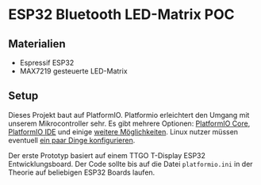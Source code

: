 # ESP32 Bluetooth LED-Matrix POC

## Materialien

- Espressif ESP32
- MAX7219 gesteuerte LED-Matrix

## Setup

Dieses Projekt baut auf PlatformIO. Platformio erleichtert den Umgang mit unserem Mikrocontroller sehr. Es gibt mehrere Optionen: [PlatformIO Core](https://platformio.org/install/cli), [PlatformIO IDE](https://platformio.org/install/ide) und einige [weitere Möglichkeiten](https://docs.platformio.org/en/latest//integration/ide/index.html). Linux nutzer müssen eventuell [ein paar Dinge konfigurieren](https://docs.platformio.org/en/latest//faq.html#platformio-udev-rules).

Der erste Prototyp basiert auf einem TTGO T-Display ESP32 Entwicklungsboard. Der Code sollte bis auf die Datei `platformio.ini` in der Theorie auf beliebigen ESP32 Boards laufen.
